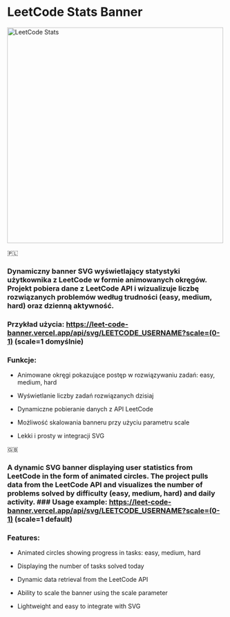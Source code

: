 # LeetCode Stats Banner

<img src="https://leet-code-banner.vercel.app/api/svg/bkrol000" width=500px alt="LeetCode Stats">


🇵🇱

### Dynamiczny banner SVG wyświetlający statystyki użytkownika z LeetCode w formie animowanych okręgów. Projekt pobiera dane z LeetCode API i wizualizuje liczbę rozwiązanych problemów według trudności (easy, medium, hard) oraz dzienną aktywność.

### Przykład użycia: https://leet-code-banner.vercel.app/api/svg/LEETCODE_USERNAME?scale=(0-1) (scale=1 domyślnie)

### Funkcje:

- Animowane okręgi pokazujące postęp w rozwiązywaniu zadań: easy, medium, hard

- Wyświetlanie liczby zadań rozwiązanych dzisiaj

- Dynamiczne pobieranie danych z API LeetCode

- Możliwość skalowania banneru przy użyciu parametru scale

- Lekki i prosty w integracji SVG

🇬🇧

### A dynamic SVG banner displaying user statistics from LeetCode in the form of animated circles. The project pulls data from the LeetCode API and visualizes the number of problems solved by difficulty (easy, medium, hard) and daily activity. ### Usage example: https://leet-code-banner.vercel.app/api/svg/LEETCODE_USERNAME?scale=(0-1) (scale=1 default)


### Features:

- Animated circles showing progress in tasks: easy, medium, hard

- Displaying the number of tasks solved today

- Dynamic data retrieval from the LeetCode API

- Ability to scale the banner using the scale parameter

- Lightweight and easy to integrate with SVG
